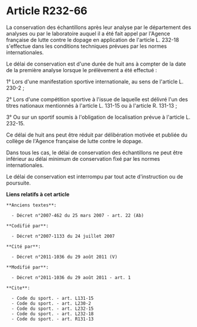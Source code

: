 # Article R232-66

La conservation des échantillons après leur analyse par le département des analyses ou par le laboratoire auquel il a été
fait appel par l'Agence française de lutte contre le dopage en application de l'article L. 232-18 s'effectue dans les
conditions techniques prévues par les normes internationales. 

Le délai de conservation est d'une durée de huit ans à compter de la date de la première analyse lorsque le prélèvement a été
effectué : 

1° Lors d'une manifestation sportive internationale, au sens de l'article L. 230-2 ; 

2° Lors d'une compétition sportive à l'issue de laquelle est délivré l'un des titres nationaux mentionnés à l'article L.
131-15 ou à l'article R. 131-13 ; 

3° Ou sur un sportif soumis à l'obligation de localisation prévue à l'article L. 232-15. 

Ce délai de huit ans peut être réduit par délibération motivée et publiée du collège de l'Agence française de lutte contre le
dopage. 

Dans tous les cas, le délai de conservation des échantillons ne peut être inférieur au délai minimum de conservation fixé par
les normes internationales. 

Le délai de conservation est interrompu par tout acte d'instruction ou de poursuite.

**Liens relatifs à cet article**

	**Anciens textes**:

	  - Décret n°2007-462 du 25 mars 2007 - art. 22 (Ab)

	**Codifié par**:

	  - Décret n°2007-1133 du 24 juillet 2007

	**Cité par**:

	  - Décret n°2011-1036 du 29 août 2011 (V)

	**Modifié par**:

	  - Décret n°2011-1036 du 29 août 2011 - art. 1

	**Cite**:

	  - Code du sport. - art. L131-15
	  - Code du sport. - art. L230-2
	  - Code du sport. - art. L232-15
	  - Code du sport. - art. L232-18
	  - Code du sport. - art. R131-13
